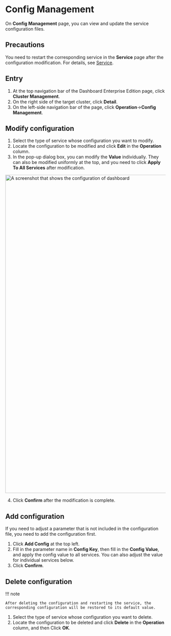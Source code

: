 # Config Management

On **Config Management** page, you can view and update the service configuration files.

## Precautions

You need to restart the corresponding service in the **Service** page after the configuration modification. For details, see [Service](service.md).

## Entry

1. At the top navigation bar of the Dashboard Enterprise Edition page, click **Cluster Management**.
2. On the right side of the target cluster, click **Detail**.
3. On the left-side navigation bar of the page, click **Operation**->**Config Management**.

## Modify configuration

1. Select the type of service whose configuration you want to modify.
2. Locate the configuration to be modified and click **Edit** in the **Operation** column.
3. In the pop-up dialog box, you can modify the **Value** individually. They can also be modified uniformly at the top, and you need to click **Apply To All Services** after modification.

  <img src="https://docs-cdn.nebula-graph.com.cn/figures/eo_dash_config_230913_en.png" width="1000" alt="A screenshot that shows the configuration of dashboard">

4. Click **Confirm** after the modification is complete.

## Add configuration

If you need to adjust a parameter that is not included in the configuration file, you need to add the configuration first.

1. Click **Add Config** at the top left.
2. Fill in the parameter name in **Config Key**, then fill in the **Config Value**, and apply the config value to all services. You can also adjust the value for individual services below.
3. Click **Confirm**.

## Delete configuration

!!! note

    After deleting the configuration and restarting the service, the corresponding configuration will be restored to its default value.

1. Select the type of service whose configuration you want to delete.
2. Locate the configuration to be deleted and click **Delete** in the **Operation** column, and then Click **OK**.